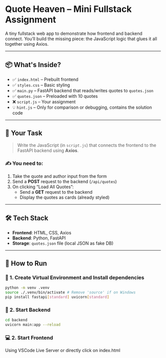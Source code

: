 # Quote Heaven – Mini Fullstack Assignment

A tiny fullstack web app to demonstrate how frontend and backend connect. You’ll build the missing piece: the JavaScript logic that glues it all together using Axios.

---

## 📦 What's Inside?

-   ✅ `index.html` – Prebuilt frontend
-   ✅ `styles.css` – Basic styling
-   ✅ `main.py` – FastAPI backend that reads/writes quotes to `quotes.json`
-   ✅ `quotes.json` – Preloaded with 10 quotes
-   ❌ `script.js` – Your assignment
-   💡 `hint.js` – Only for comparison or debugging, contains the solution code

---

## 🧪 Your Task

> Write the JavaScript (in `script.js`) that connects the frontend to the FastAPI backend using **Axios**.

### ✍️ You need to:

1. Take the quote and author input from the form
2. Send a **POST** request to the backend (`/api/quotes`)
3. On clicking “Load All Quotes”:
    - Send a **GET** request to the backend
    - Display the quotes as cards (already styled)

---

## 🛠️ Tech Stack

-   **Frontend**: HTML, CSS, Axios
-   **Backend**: Python, FastAPI
-   **Storage**: `quotes.json` file (local JSON as fake DB)

---

## 🚀 How to Run

### 🔧 1. Create Virtual Environment and Install dependencies

```bash
python -m venv .venv
source ./.venv/bin/activate # Remove 'source' if on Windows
pip install fastapi[standard] uvicorn[standard]
```

### 🚀 2. Start Backend

```bash
cd backend
uvicorn main:app --reload
```

### 💻 2. Start Frontend

Using VSCode Live Server or directly click on index.html
